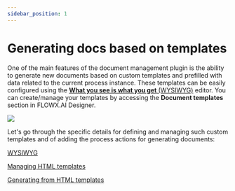 ```yaml
---
sidebar_position: 1
---
```


# Generating docs based on templates

One of the main features of the document management plugin is the ability to generate new documents based on custom templates and prefilled with data related to the current process instance. These templates can be easily configured using the [**What you see is what you get** (WYSIWYG)](../../../../wysiwyg.md) editor. You can create/manage your templates by accessing the **Document templates** section in FLOWX.AI Designer.

![](https://s3.eu-west-1.amazonaws.com/docx.flowx.ai/3.1/docs_plugin_template.png)

Let's go through the specific details for defining and managing such custom templates and of adding the process actions for generating documents:

[WYSIWYG](../../../../wysiwyg.md)

[Managing HTML templates](managing-html-templates.md)

[Generating from HTML templates](generating-from-html-templates.md)
